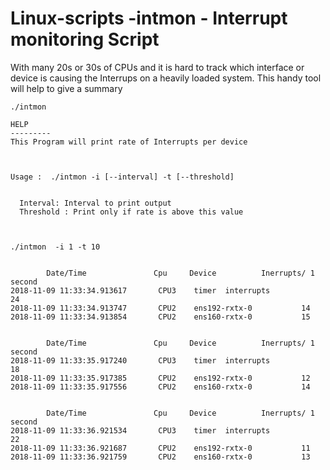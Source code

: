 # Linux-scripts -intmon -  Interrupt monitoring Script 

 With many 20s or 30s of CPUs and it is hard to track which interface or device is causing the Interrups on a heavily loaded system.
 This handy tool will help to give a summary
 
 
 ```
 ./intmon

HELP
---------
This Program will print rate of Interrupts per device



Usage :  ./intmon -i [--interval] -t [--threshold]


   Interval: Interval to print output
   Threshold : Print only if rate is above this value



./intmon  -i 1 -t 10


         Date/Time               Cpu     Device          Inerrupts/ 1 second
2018-11-09 11:33:34.913617       CPU3    timer  interrupts               24
2018-11-09 11:33:34.913747       CPU2    ens192-rxtx-0           14
2018-11-09 11:33:34.913854       CPU2    ens160-rxtx-0           15


         Date/Time               Cpu     Device          Inerrupts/ 1 second
2018-11-09 11:33:35.917240       CPU3    timer  interrupts               18
2018-11-09 11:33:35.917385       CPU2    ens192-rxtx-0           12
2018-11-09 11:33:35.917556       CPU2    ens160-rxtx-0           14


         Date/Time               Cpu     Device          Inerrupts/ 1 second
2018-11-09 11:33:36.921534       CPU3    timer  interrupts               22
2018-11-09 11:33:36.921687       CPU2    ens192-rxtx-0           11
2018-11-09 11:33:36.921759       CPU2    ens160-rxtx-0           13

```
